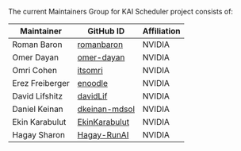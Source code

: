 The current Maintainers Group for KAI Scheduler project consists of:

| Maintainer      | GitHub ID                                           | Affiliation |
|-----------------|-----------------------------------------------------|-------------|
| Roman Baron     | [romanbaron](https://github.com/romanbaron)         | NVIDIA      |
| Omer Dayan      | [omer-dayan](https://github.com/omer-dayan)         | NVIDIA      |
| Omri Cohen      | [itsomri](https://github.com/itsomri)               | NVIDIA      |
| Erez Freiberger | [enoodle](https://github.com/enoodle)               | NVIDIA      |
| David Lifshitz  | [davidLif](https://github.com/davidLif)             | NVIDIA      |
| Daniel Keinan   | [dkeinan-mdsol](https://github.com/dkeinan-mdsol)   | NVIDIA      |
| Ekin Karabulut  | [EkinKarabulut](https://github.com/EkinKarabulut)   | NVIDIA      |
| Hagay Sharon    | [Hagay-RunAI](https://github.com/Hagay-RunAI)       | NVIDIA      |
